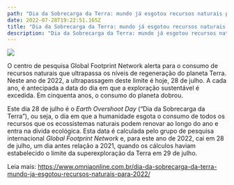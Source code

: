 ```yaml
---
path: "Dia da Sobrecarga da Terra: mundo já esgotou recursos naturais para 2022"
date: 2022-07-28T19:22:51.165Z
title: "Dia da Sobrecarga da Terra: mundo já esgotou recursos naturais para 2022"
description: "Dia da Sobrecarga da Terra: mundo já esgotou recursos naturais para 2022"
---
```

<!--StartFragment-->

![](https://www.omniaonline.com.br/wp-content/uploads/2022/07/Site-LinkedIn-Facebook-12.png)

O centro de pesquisa Global Footprint Network alerta para o consumo de recursos naturais que ultrapassa os níveis de regeneração do planeta Terra. Neste ano de 2022, a ultrapassagem deste limite é hoje, 28 de julho. A cada ano, é antecipada a data do dia em que a exploração sustentável é excedida. Em cinquenta anos, o consumo do planeta dobrou.

Este dia 28 de julho é o *Earth Overshoot Day* (“Dia da Sobrecarga da Terra”), ou seja, o dia em que a humanidade esgota o consumo de todos os recursos que os ecossistemas naturais podem renovar ao longo do ano e entra na dívida ecológica. Esta data é calculada pelo grupo de pesquisa internacional *Global Footprint Network* e, para este ano de 2022, cai em 28 de julho, um dia antes relação a 2021, quando os cálculos haviam estabelecido o limite da superexploração da Terra em 29 de julho.

Leia mais: https://www.omniaonline.com.br/dia-da-sobrecarga-da-terra-mundo-ja-esgotou-recursos-naturais-para-2022/

<!--EndFragment-->